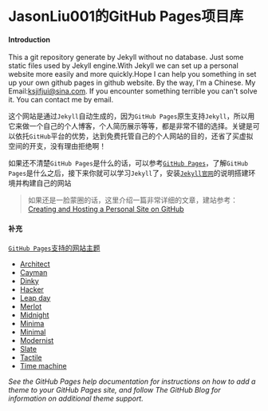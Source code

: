 JasonLiu001的GitHub Pages项目库
=====
#### Introduction
This a git repository generate by Jekyll without no database. Just some static files used by Jekyll engine.With Jekyll we can set up a personal website more easily and more quickly.Hope I can help you something in set up your own github pages in github website. By the way, I'm a Chinese. My Email:ksjifjui@sina.com. If you encounter something terrible you can't solve it. You can contact me by email.

这个网站是通过`Jekyll`自动生成的，因为`GitHub Pages`原生支持`Jekyll`，所以用它来做一个自己的个人博客，个人简历展示等等，都是非常不错的选择。关键是可以依托`GitHub`平台的优势，达到免费托管自己的个人网站的目的，还省了买虚拟空间的开支，没有理由拒绝啊！

如果还不清楚`GitHub Pages`是什么的话，可以参考[`GitHub Pages`](https://pages.github.com/)，了解`GitHub Pages`是什么之后，接下来你就可以学习`Jekyll`了，安装[`Jekyll官网`](https://jekyllrb.com/docs/home/)的说明搭建环境并构建自己的网站

> 如果还是一脸蒙圈的话，这里介绍一篇非常详细的文章，建站参考：[Creating and Hosting a Personal Site on GitHub](http://jmcglone.com/guides/github-pages/")

#### 补充

[`GitHub Pages`支持的网站主题](https://pages.github.com/themes/)

- [Architect](https://github.com/pages-themes/architect)
- [Cayman](https://github.com/pages-themes/cayman)
- [Dinky](https://github.com/pages-themes/dinky)
- [Hacker](https://github.com/pages-themes/hacker)
- [Leap day](https://github.com/pages-themes/leap-day)
- [Merlot](https://github.com/pages-themes/merlot)
- [Midnight](https://github.com/pages-themes/midnight)
- [Minima](https://github.com/jekyll/minima)
- [Minimal](https://github.com/pages-themes/minimal)
- [Modernist](https://github.com/pages-themes/modernist)
- [Slate](https://github.com/pages-themes/slate)
- [Tactile](https://github.com/pages-themes/tactile)
- [Time machine](https://github.com/pages-themes/time-machine)

*See the GitHub Pages help documentation for instructions on how to add a theme to your GitHub Pages site, and follow The GitHub Blog for information on additional theme support.*
